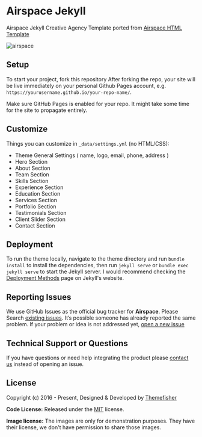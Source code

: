 # Airspace Jekyll

Airspace Jekyll Creative Agency Template ported from [Airspace HTML Template](https://themefisher.com/products/airspace/)

![airspace](https://demo.themefisher.com/thumbnails/airspace.png)

## Setup

To start your project, fork this repository
After forking the repo, your site will be live immediately on your personal Github Pages account, e.g. `https://yourusername.github.io/your-repo-name/`.

Make sure GitHub Pages is enabled for your repo. It might take some time for the site to propagate entirely.

## Customize

Things you can customize in `_data/settings.yml` (no HTML/CSS):

- Theme General Settings ( name, logo, email, phone, address )
- Hero Section
- About Section
- Team Section
- Skills Section
- Experience Section
- Education Section
- Services Section
- Portfolio Section
- Testimonials Section
- Client Slider Section
- Contact Section

## Deployment

To run the theme locally, navigate to the theme directory and run `bundle install` to install the dependencies, then run `jekyll serve` or `bundle exec jekyll serve` to start the Jekyll server.
I would recommend checking the [Deployment Methods](https://jekyllrb.com/docs/deployment-methods/) page on Jekyll's website.

## Reporting Issues

We use GitHub Issues as the official bug tracker for **Airspace**. Please Search [existing issues](https://github.com/themefisher/airspace-jekyll/issues). It’s possible someone has already reported the same problem.
If your problem or idea is not addressed yet, [open a new issue](https://github.com/themefisher/airspace-jekyll/issues/new)

## Technical Support or Questions

If you have questions or need help integrating the product please [contact us](mailto:themefisher@gmail.com) instead of opening an issue.

<!-- licence -->
## License

Copyright (c) 2016 - Present, Designed & Developed by [Themefisher](https://themefisher.com)

**Code License:** Released under the [MIT](https://github.com/themefisher/airspace-jekyll/blob/main/LICENSE) license.

**Image license:** The images are only for demonstration purposes. They have their license, we don't have permission to share those images.
